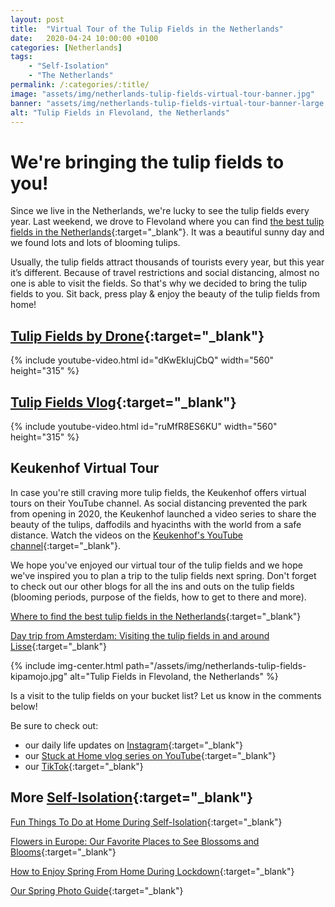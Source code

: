 ```yaml
---
layout: post
title:  "Virtual Tour of the Tulip Fields in the Netherlands"
date:   2020-04-24 10:00:00 +0100
categories: [Netherlands]
tags:
    - "Self-Isolation"
    - "The Netherlands"
permalink: /:categories/:title/
image: "assets/img/netherlands-tulip-fields-virtual-tour-banner.jpg"
banner: "assets/img/netherlands-tulip-fields-virtual-tour-banner-large.jpg"
alt: "Tulip Fields in Flevoland, the Netherlands"
---
```


# We're bringing the tulip fields to you! 

Since we live in the Netherlands, we're lucky to see the tulip fields every year. Last weekend, we drove to Flevoland where you can find [the best tulip fields in the Netherlands][best tulip fields]{:target="_blank"}. It was a beautiful sunny day and we found lots and lots of blooming tulips. 

Usually, the tulip fields attract thousands of tourists every year, but this year it’s different. Because of travel restrictions and social distancing, almost no one is able to visit the fields. So that's why we decided to bring the tulip fields to you. Sit back, press play & enjoy the beauty of the tulip fields from home! 

## [Tulip Fields by Drone][tulip fields drone]{:target="_blank"}

{% include youtube-video.html id="dKwEkIujCbQ" width="560" height="315" %}

## [Tulip Fields Vlog][tulip fields vlog]{:target="_blank"}

{% include youtube-video.html id="ruMfR8ES6KU" width="560" height="315" %}

## Keukenhof Virtual Tour 

In case you're still craving more tulip fields, the Keukenhof offers virtual tours on their YouTube channel. As social distancing prevented the park from opening in 2020, the Keukenhof launched a video series to share the beauty of the tulips, daffodils and hyacinths with the world from a safe distance. Watch the videos on the [Keukenhof's YouTube channel][keukenhof virtual tour]{:target="_blank"}. 

We hope you've enjoyed our virtual tour of the tulip fields and we hope we've inspired you to plan a trip to the tulip fields next spring. Don't forget to check out our other blogs for all the ins and outs on the tulip fields (blooming periods, purpose of the fields, how to get to there and more). 

[Where to find the best tulip fields in the Netherlands][best tulip fields]{:target="_blank"} 

[Day trip from Amsterdam: Visiting the tulip fields in and around Lisse][tulip fields lisse]{:target="_blank"}

{% include img-center.html path="/assets/img/netherlands-tulip-fields-kipamojo.jpg" alt="Tulip Fields in Flevoland, the Netherlands" %} 

Is a visit to the tulip fields on your bucket list? Let us know in the comments below! 

Be sure to check out:
- our daily life updates on [Instagram][instagram]{:target="_blank"}
- our [Stuck at Home vlog series on YouTube][kipamojo youtube]{:target="_blank"}
- our [TikTok][kipamojo tiktok]{:target="_blank"}

## More [Self-Isolation][self-isolation]{:target="_blank"}

[Fun Things To Do at Home During Self-Isolation][things to do si]{:target="_blank"}

[Flowers in Europe: Our Favorite Places to See Blossoms and Blooms][flowers europe]{:target="_blank"}

[How to Enjoy Spring From Home During Lockdown][spring from home]{:target="_blank"}

[Our Spring Photo Guide][spring photo guide]{:target="_blank"}

[things to do si]: https://kipamojo.world/netherlands/Fun-Things-To-Do-at-Home-During-Self-Isolation/
[diy board game]: https://kipamojo.world/netherlands/DIY-Self-Isolation-Board-Game/ 
[flowers europe]: https://kipamojo.world/europe/Flowers-in-Europe-Our-Favorite-Places-to-See-Blossoms-and-Blooms/ 
[spring from home]: https://kipamojo.world/netherlands/How-to-Enjoy-Spring-From-Home-During-Lockdown/ 
[self-isolation]: https://kipamojo.world/tags.html#self-isolation 
[instagram]: https://instagram.com/kipamojo 
[kipamojo youtube]: https://www.youtube.com/channel/UC1k4_eUajFuNQSgSf1MiFXg 
[kipamojo tiktok]: https://www.tiktok.com/@kipamojo 
[spring photo guide]: https://kipamojo.world/netherlands/Our-Spring-Photo-Guide/ 
[best tulip fields]: https://kipamojo.world/netherlands/Where-to-find-the-best-tulip-fields-in-the-Netherlands/ 
[tulip fields lisse]: https://kipamojo.world/netherlands/Day-trip-from-Amsterdam-Visiting-the-tulip-fields-in-and-around-Lisse/ 
[tulip fields drone]: https://youtu.be/dKwEkIujCbQ 
[tulip fields vlog]: https://youtu.be/ruMfR8ES6KU 
[keukenhof virtual tour]: https://www.youtube.com/playlist?list=PLXmB70ZilxL5ssMcQeyWlBnH3ns7IJsxD 
